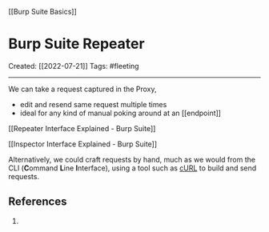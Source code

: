 [[Burp Suite Basics]]

# Burp Suite Repeater
Created:  [[2022-07-21]]
Tags: #fleeting 

---
We can take a request captured in the Proxy, 
- edit and resend same request multiple times
- ideal for any kind of manual poking around at an [[endpoint]]




[[Repeater Interface Explained - Burp Suite]]

[[Inspector Interface Explained - Burp Suite]]








Alternatively, we could craft requests by hand, much as we would from the CLI (**C**ommand **L**ine **I**nterface), using a tool such as [cURL](https://curl.se/) to build and send requests.


## References
1. 